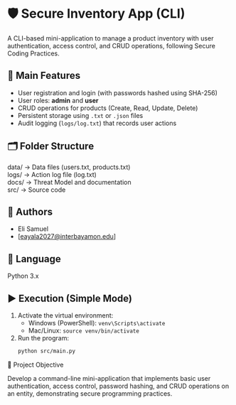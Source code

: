 # 🛡️ Secure Inventory App (CLI)

A CLI-based mini-application to manage a product inventory with user authentication, access control, and CRUD operations, following Secure Coding Practices.

## 🚀 Main Features
- User registration and login (with passwords hashed using SHA-256)
- User roles: **admin** and **user**
- CRUD operations for products (Create, Read, Update, Delete)
- Persistent storage using `.txt` or `.json` files
- Audit logging (`logs/log.txt`) that records user actions

## 🗂️ Folder Structure

data/ → Data files (users.txt, products.txt)  
logs/ → Action log file (log.txt)  
docs/ → Threat Model and documentation  
src/ → Source code  

## 👥 Authors
- Eli Samuel  
- [eayala2027@interbayamon.edu]

## 🐍 Language
Python 3.x

## ▶️ Execution (Simple Mode)
1. Activate the virtual environment:
   - Windows (PowerShell): `venv\Scripts\activate`
   - Mac/Linux: `source venv/bin/activate`
2. Run the program:
   ```bash
   python src/main.py

🧠 Project Objective

Develop a command-line mini-application that implements basic user authentication, access control, password hashing, and CRUD operations on an entity, demonstrating secure programming practices.